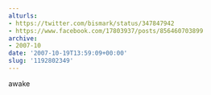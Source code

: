 ```yaml
---
alturls:
- https://twitter.com/bismark/status/347847942
- https://www.facebook.com/17803937/posts/856460703899
archive:
- 2007-10
date: '2007-10-19T13:59:09+00:00'
slug: '1192802349'
---
```


awake

